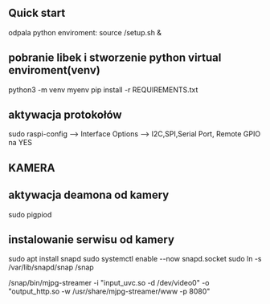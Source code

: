 ## Quick start
odpala python enviroment:
source /setup.sh &


## pobranie libek i stworzenie python virtual enviroment(venv)
python3 -m venv myenv
pip install -r REQUIREMENTS.txt
## aktywacja protokołów
sudo raspi-config --> Interface Options --> I2C,SPI,Serial Port, Remote GPIO na YES

## KAMERA
## aktywacja deamona od kamery
sudo pigpiod
## instalowanie serwisu od kamery
sudo apt install snapd
sudo systemctl enable --now snapd.socket
sudo ln -s /var/lib/snapd/snap /snap

/snap/bin/mjpg-streamer -i "input_uvc.so -d /dev/video0" -o "output_http.so -w /usr/share/mjpg-streamer/www -p 8080"
